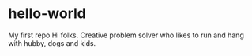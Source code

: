 # hello-world
My first repo
Hi folks.  Creative problem solver who likes to run and hang with hubby, dogs and kids.
